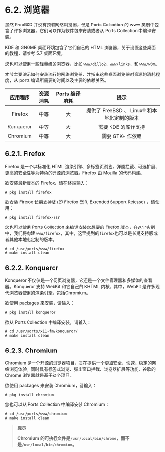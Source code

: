 # 6.2. 浏览器

虽然 FreeBSD 并没有预装网络浏览器，但是 Ports Collection 的 www 类别中包含了许多浏览器，它们可以作为软件包来安装或者从 Ports Collection 中编译安装。

KDE 和 GNOME 桌面环境包含了它们自己的 HTML 浏览器，关于设置这些桌面的教程，请参考 5.7 桌面环境。

您也可以使用一些轻量级的浏览器，比如 `www/dillo2`，`www/links`，和 `www/w3m`。

本节主要演示如何安装流行的网络浏览器，并指出这些桌面浏览器对资源的消耗程度，从 ports 编译所需要的时间以及主要的依赖关系。

| 应用程序 | 资源消耗 | Ports 编译消耗 | 提示 |
| :---: | :---: | :---: | :---: |
| Firefox  | 中等    | 大  | 提供了 FreeBSD 、 Linux® 和本地化定制的版本 |
| Konqueror | 中等 | 大 |需要 KDE 的库作支持|
|Chromium|中等|大|需要 GTK+ 作依赖|

## 6.2.1. Firefox

Firefox 是一个以标准化 HTML 渲染引擎、多标签页浏览，弹窗拦截、可选扩展、更高的安全性等为特色的开源的浏览器。Firefox 由 Mozilla 的代码构建。

欲安装最新版本的 Firefox，请在终端输入：

```
# pkg install firefox
```

欲安装 Firefox 长期支持版 (即 Firefox ESR, Extended Support Release) ，请使用：

```
# pkg install firefox-esr
```

您也可以使用 Ports Collection 来编译安装您想要的 Firefox 版本，在这个实例中，我们将构建 `www/firefox`，其中，这里提到的`firefox`也可以是长期支持版或者其他本地化定制的版本。

```
# cd /usr/ports/www/firefox
# make install clean
```

## 6.2.2. Konqueror

Konqueror 不仅仅是一个网页浏览器，它还是一个文件管理器和多媒体的查看器。Konqueror 支持 WebKit 和它自己的 KHTML 内核。其中，WebKit 是许多现代浏览器使用的渲染引擎，包括Chromium。

欲使用 packages 来安装，请输入：

```
# pkg install konqueror
```

欲从 Ports Collection 中编译安装，请输入：

```
# cd /usr/ports/x11-fm/konqueror/
# make install clean
```

## 6.2.3. Chromium

Chromium 是一个开源的浏览器项目，旨在提供一个更加安全、快速、稳定的网络浏览体验，同时具有标签式浏览、弹出窗口拦截、浏览器扩展等功能，谷歌的 Chrome 浏览器就是基于这个项目。

欲使用 packages 来安装 Chromium，请输入：

```
# pkg install chromium
```

您也可以从 Ports Collection 中编译安装 Chromium：

```
# cd /usr/ports/www/chromium
# make install clean
```

>**提示**
>
>**Chromium 的可执行文件是`/usr/local/bin/chrome`，而不是`/usr/local/bin/chromium`。**

